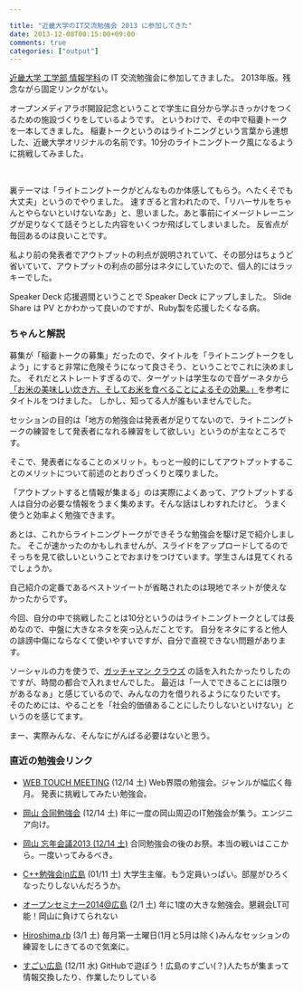 ```yaml
---

title: "近畿大学のIT交流勉強会 2013 に参加してきた"
date: 2013-12-08T00:15:00+09:00
comments: true
categories: ["output"]
---
```


[近畿大学 工学部 情報学科](http://www.hiro.kindai.ac.jp/index.html)の IT 交流勉強会に参加してきました。
2013年版。残念ながら固定リンクがない。

オープンメディアラボ開設記念ということで学生に自分から学ぶきっかけをつくるための施設づくりをしているようです。
というわけで、その中で稲妻トークを一本してきました。
稲妻トークというのはライトニングという言葉から連想した、近畿大学オリジナルの名前です。10分のライトニングトーク風になるように挑戦してみました。

<script async class="speakerdeck-embed" data-id="a5021fc0406c01311b314ac7d2690918" data-ratio="1.33333333333333" src="//speakerdeck.com/assets/embed.js"></script><br>

裏テーマは「ライトニングトークがどんなものか体感してもらう。へたくそでも大丈夫」というのでやりました。
速すぎると言われたので、「リハーサルをちゃんとやらないといけないなあ」と、思いました。あと事前にイメージトレーニングが足りなくて話そうとした内容をいくつか飛ばしてしまいました。
反省点が毎回あるのは良いことです。

私より前の発表者でアウトプットの利点が説明されていて、その部分はちょうど省いていて、アウトプットの利点の部分はネタにしていたので、個人的にはラッキーでした。

Speaker Deck 応援週間ということで Speaker Deck にアップしました。
Slide Share は PV とかわかって良いのですが、Ruby製を応援したくなる病。

### ちゃんと解説

募集が「稲妻トークの募集」だったので、タイトルを「ライトニングトークをしよう」にすると非常に危険そうになって良さそう、ということでこれに決めました。
それだとストレートすぎるので、ターゲットは学生なので音ゲーネタから[「お米の美味しい炊き方、そしてお米を食べることによるその効果。」](http://p.eagate.573.jp/game/bemani/academy/p/profile/as96.html)を参考にタイトルをつけました。
しかし、知ってる人が誰もいませんでした。

セッションの目的は「地方の勉強会は発表者が足りてないので、ライトニングトークの練習をして発表者になれる練習をして欲しい」というのが主なところです。

そこで、発表者になることのメリット。もっと一般的にしてアウトプットすることのメリットについて前述のとおりざっくりと喋りました。

「アウトプットすると情報が集まる」のは実際によくあって、アウトプットする人は自分の必要な情報をうまく集めます。そんな話はしわすれたけど。
うまく使うと効率よく勉強できます。

あとは、これからライトニングトークができそうな勉強会を駆け足で紹介しました。
そこが速かったのかもしれませんが、スライドをアップロードしてるのでそっちを見て欲しいということでおまけをつけています。学生さんは見てくれるでしょうか。

自己紹介の定番であるベストツイートが省略されたのは現地でネットが使えなかったからです。

今回、自分の中で挑戦したことは10分というのはライトニングトークとしては長めなので、中盤に大きなネタを突っ込んだことです。
自分をネタにすると他人の誹謗中傷にならなくて使いやすいですが、自分で直視できない問題があります。

ソーシャルの力を使うで、[ガッチャマン クラウズ](http://www.ntv.co.jp/GATCHAMAN_Crowds/) の話を入れたかったりしたのですが、時間の都合で入れませんでした。
最近は「一人でできることには限りがあるなぁ」と感じているので、みんなの力を借りれるようになりたいです。
そのためには、やることを「社会的価値あることにしたりしないといけない」というのを感じてます。

まー、実際みんな、そんなにがんばる必要はないと思う。

### 直近の勉強会リンク

* [WEB TOUCH MEETING](http://webtouchmeeting.com/) (12/14 土) Web界隈の勉強会。ジャンルが幅広く毎月。 発表に挑戦してみたい勉強会。

* [岡山 合同勉強会](http://gbdaitokai.doorkeeper.jp/events/5725) (12/14 土) 年に一度の岡山周辺のIT勉強会が集う。エンジニア向け。

* [岡山 忘年会議2013 (12/14 土)](http://bonenkaigi.doorkeeper.jp/events/5889) 合同勉強会の後のお祭。本当の戦いはここから。一度いってみるべき。

* [C++勉強会in広島](http://partake.in/events/5ddde1fe-88b7-4541-9f37-02cf4fa0284c) (01/11 土) 大学生主催。もう定員いっぱい。部屋がひろくなったりしないんだろうか。

* [オープンセミナー2014@広島](http://osh-2014.github.io/) (2/1 土) 年に1度の大きな勉強会。懇親会LT可能！岡山に負けてられない 

* [Hiroshima.rb](http://hiroshimarb.github.io/) (3/1 土) 毎月第一土曜日(1月と5月は除く)みんなセッションの練習をしにきてるので気楽に。

* [すごい広島]( http://great-h.github.io/) (12/11 水) GitHubで遊ぼう！広島のすごい(？)人たちが集まって情報交換したり、作業したりしている
